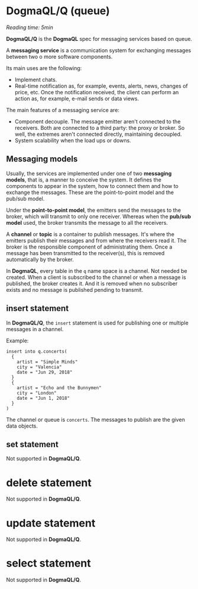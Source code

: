 # DogmaQL/Q (queue)

*Reading time: 5min*

**DogmaQL/Q** is the **DogmaQL** spec for messaging services based on queue.

A **messaging service** is a communication system for exchanging messages between two o more software components.

Its main uses are the following:

- Implement chats.
- Real-time notification as, for example, events, alerts, news, changes of price, etc.
  Once the notification received, the client can perform an action as, for example, e-mail sends or data views.

The main features of a messaging service are:

- Component decouple.
  The message emitter aren't connected to the receivers.
  Both are connected to a third party: the proxy or broker.
  So well, the extremes aren't connected directly, maintaining decoupled.
- System scalability when the load ups or downs.

## Messaging models

Usually, the services are implemented under one of two **messaging models**, that is, a manner to conceive the system.
It defines the components to appear in the system, how to connect them and how to exchange the messages.
These are the point-to-point model and the pub/sub model.

Under the **point-to-point model**, the emitters send the messages to the broker, which will transmit to only one receiver.
Whereas when the **pub/sub model** used, the broker transmits the message to all the receivers.

A **channel** or **topic** is a container to publish messages.
It's where the emitters publish their messages and from where the receivers read it.
The broker is the responsible component of administrating them.
Once a message has been transmitted to the receiver(s), this is removed automatically by the broker.

In **DogmaQL**, every table in the `q` name space is a channel.
Not needed be created.
When a client is subscribed to the channel or when a message is published, the broker creates it.
And it is removed when no subscriber exists and no message is published pending to transmit.

## insert statement

In **DogmaQL/Q**, the `insert` statement is used for publishing one or multiple messages in a channel.

Example:

```
insert into q.concerts(
  {
    artist = "Simple Minds"
    city = "Valencia"
    date = "Jun 29, 2018"
  }
  {
    artist = "Echo and the Bunnymen"
    city = "London"
    date = "Jun 1, 2018"
  }
)
```

The channel or queue is `concerts`.
The messages to publish are the given data objects.

## set statement

Not supported in **DogmaQL/Q**.

# delete statement

Not supported in **DogmaQL/Q**.

# update statement

Not supported in **DogmaQL/Q**.


# select statement

Not supported in **DogmaQL/Q**.
